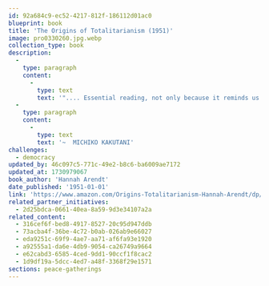 ```yaml
---
id: 92a684c9-ec52-4217-812f-186112d01ac0
blueprint: book
title: 'The Origins of Totalitarianism (1951)'
image: pro0330260.jpg.webp
collection_type: book
description:
  -
    type: paragraph
    content:
      -
        type: text
        text: '".... Essential reading, not only because it reminds us of the monstrous crimes committed by Nazi Germany and Stalin Soviet Union in the 20th century, and also because it provides a chilling warning of the dynamics that could fuel totalitarian movements in the future, how alienation, rootlessness, and economic uncertainty can make people susceptible to the lies and conspiracy theories dispensed by tyrants. It shows how the weaponization of bigotry and racism by demagogues fuels populous movements build upon tribal hatred, while undermining the long-standing institutions meant to protect our freedoms and the rule of law, and shattering the very idea of a shared sense of humanity." '
  -
    type: paragraph
    content:
      -
        type: text
        text: '~  MICHIKO KAKUTANI'
challenges:
  - democracy
updated_by: 46c097c5-771c-49e2-b8c6-ba6009ae7172
updated_at: 1730979067
book_author: 'Hannah Arendt'
date_published: '1951-01-01'
link: 'https://www.amazon.com/Origins-Totalitarianism-Hannah-Arendt/dp/0156701537/ref=sr_1_1?adgrpid=1338106213843527&dib=eyJ2IjoiMSJ9.ldXS_QGKfBqcrf8Z1tQg3YsR_05_qZCCaC_AT6kpRyMnSPeANdeNrBnUmViiEDmEFth0N4kba8IGkBNOIFlNJ5wQezyixII1fZgqxoCvKtK_AhIBlDDhCHB3Qj80czLVgCSn0xwns6iCmPp7I3Ti02kUjRE8X7DZna-_Ia10SduY_jhohj9Z3WNaGkFyqBJH1v1skV51q61UjzewoCd-nXYiQCM2cNE8ZjdQcQILkY-zksC2tuJSF-Ltmjz5T9hn88FGAjCiuF17cCKXe-oIAG13ggGgoNj85BJu09_ihp4.DlbasdohIeqLnGdW_LGW5127JyqIWzmLBq5O0z3y_C8&dib_tag=se&hvadid=83631709174717&hvbmt=be&hvdev=c&hvlocphy=103662&hvnetw=o&hvqmt=e&hvtargid=kwd-83631978230290%3Aloc-190&hydadcr=9391_10793904&keywords=the+origins+of+totalitarianism&msclkid=3e04ff93196e159ca14499f6e5f827e6&qid=1717959835&sr=8-1'
related_partner_initiatives:
  - 2d25bdca-0661-40ea-8a59-9d3e34107a2a
related_content:
  - 316cef6f-bed8-4917-8527-20c95d947ddb
  - 73acba4f-36be-4c72-b0ab-026ab9e66027
  - eda9251c-69f9-4ae7-aa71-af6fa93e1920
  - a92555a1-da6e-4db9-9054-ca26749a9664
  - e62cabd3-6585-4ced-9dd1-90ccf1f8cac2
  - 1d9df19a-5dcc-4ed7-a48f-3368f29e1571
sections: peace-gatherings
---
```

